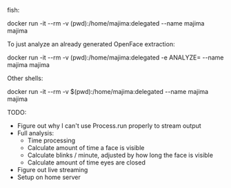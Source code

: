 fish:

docker run -it --rm -v (pwd):/home/majima:delegated --name majima majima

To just analyze an already generated OpenFace extraction:

docker run -it --rm -v (pwd):/home/majima:delegated -e ANALYZE=<out dir name> --name majima majima

Other shells:

docker run -it --rm -v \$(pwd):/home/majima:delegated --name majima majima

TODO:

- Figure out why I can't use Process.run properly to stream output
- Full analysis:
  - Time processing
  - Calculate amount of time a face is visible
  - Calculate blinks / minute, adjusted by how long the face is visible
  - Calculate amount of time eyes are closed
- Figure out live streaming
- Setup on home server

